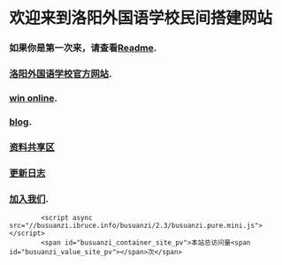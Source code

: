 # 欢迎来到洛阳外国语学校民间搭建网站
### 如果你是第一次来，请查看[Readme](https://readme.lyfls.top).   
### [洛阳外国语学校官方网站](https://lyfls.cn).  
### [win online](https://windows.lyfls.top).     
### [blog](https://blog.lyfls.top).   
### [资料共享区](https://ziliao.lyfls.top)    
### [更新日志](https://log.lyfls.top)    
### [加入我们](https://github.com/Luoyang-Foreign-Language-School).   

            <script async src="//busuanzi.ibruce.info/busuanzi/2.3/busuanzi.pure.mini.js"></script>
            <span id="busuanzi_container_site_pv">本站总访问量<span id="busuanzi_value_site_pv"></span>次</span>
        
